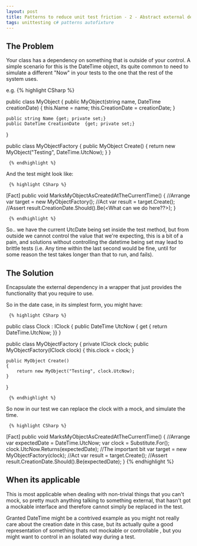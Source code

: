 ```yaml
---
layout: post
title: Patterns to reduce unit test friction - 2 - Abstract external dependencies
tags: unittesting c# patterns autofixture
---
```


## The Problem
Your class has a dependency on something that is outside of your control. A simple scenario for this is the DateTime object, its quite common to need to simulate a different "Now" in your tests to the one that the rest of the system uses.

e.g. 
     {% highlight CSharp %}

public class MyObject
{
    public MyObject(string name, DateTime creationDate)
    {
        this.Name = name;
        this.CreationDate = creationDate;
    }

    public string Name {get; private set;}
    public DateTime CreationDate  {get; private set;}
}

public class MyObjectFactory
{
    public MyObject Create()
    {
        return new MyObject("Testing", DateTime.UtcNow);
    }
}

     {% endhighlight %}

And the test might look like: 

     {% highlight CSharp %}
[Fact]
public void MarksMyObjectAsCreatedAtTheCurrentTime()
{
   //Arrange
   var target = new MyObjectFactory();
   //Act
   var result = target.Create();
   //Assert
   result.CreationDate.Should().Be(<What can we do here??>);
}

     {% endhighlight %}

So.. we have the current UtcDate being set inside the test method, but from outside we cannot control the value that we're expecting, this is a bit of a pain, and solutions without controlling the datetime being set may lead to brittle tests (i.e. Any time within the last second would be fine, until for some reason the test takes longer than that to run, and fails).

## The Solution
Encapsulate the external dependency in a wrapper that just provides the functionality that you require to use.

So in the date case, in its simplest form, you might have:
     
     {% highlight CSharp %}

public class Clock : IClock
{
    public DateTime UtcNow { get { return DateTime.UtcNow; }}
}

public class MyObjectFactory
{
    private IClock clock;
    public MyObjectFactory(IClock clock)
    {
        this.clock = clock;
    }

    public MyObject Create()
    {
        return new MyObject("Testing", clock.UtcNow);
    }
}

     {% endhighlight %}

So now in our test we can replace the clock with a mock, and simulate the time.

     {% highlight CSharp %}
[Fact]
public void MarksMyObjectAsCreatedAtTheCurrentTime()
{
   //Arrange
   var expectedDate = DateTime.UtcNow;
   var clock = Substitute.For<IClock>();
   clock.UtcNow.Returns(expectedDate); //The important bit
   var target = new MyObjectFactory(clock);
   //Act
   var result = target.Create();
   //Assert
   result.CreationDate.Should().Be(expectedDate);
}
     {% endhighlight %}

## When its applicable
This is most applicable when dealing with non-trivial things that you can't mock, so pretty much anything talking to something external, that hasn't got a mockable interface and therefore cannot simply be replaced in the test. 

Granted DateTime might be a contrived example as you might not really care about the creation date in this case, but its actually quite a good representation of something thats not mockable or controllable , but you might want to control in an isolated way during a test.








